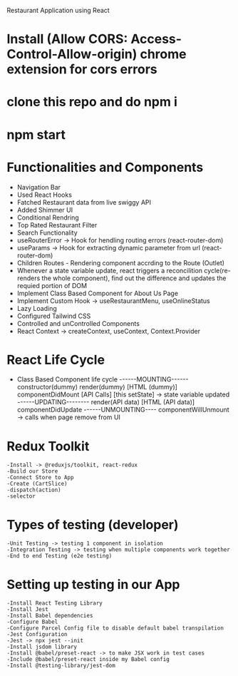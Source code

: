 Restaurant Application using React

# Install (Allow CORS: Access-Control-Allow-origin) chrome extension for cors errors

# clone this repo and do npm i

# npm start

# Functionalities and Components

- Navigation Bar
- Used React Hooks
- Fatched Restaurant data from live swiggy API
- Added Shimmer UI
- Conditional Rendring
- Top Rated Restaurant Filter
- Search Functionality
- useRouterError -> Hook for hendling routing errors (react-router-dom)
- useParams -> Hook for extracting dynamic parameter from url (react-router-dom)
- Children Routes - Rendering component accrding to the Route (Outlet)
- Whenever a state variable update, react triggers a reconcilition cycle(re-renders the whole component), find out the difference and updates the requied portion of DOM
- Implement Class Based Component for About Us Page
- Implement Custom Hook -> useRestaurantMenu, useOnlineStatus
- Lazy Loading
- Configured Tailwind CSS
- Controlled and unControlled Components
- React Context -> createContext, useContext, Context.Provider

# React Life Cycle

- Class Based Component life cycle
  ------MOUNTING------
  constructor(dummy)
  render(dummy)
  [HTML (dummy)]
  componentDidMount
  [API Calls]
  [this setState] -> state variable updated
  ------UPDATING--------
  render(API data)
  [HTML (API data)]
  componentDidUpdate
  ------UNMOUNTING----
  componentWillUnmount -> calls when page remove from UI

# Redux Toolkit

    -Install -> @reduxjs/toolkit, react-redux
    -Build our Store
    -Connect Store to App
    -Create (CartSlice)
    -dispatch(action)
    -selector

# Types of testing (developer)

    -Unit Testing -> testing 1 component in isolation
    -Integration Testing -> testing when multiple components work together
    -End to end Testing (e2e testing)

# Setting up testing in our App

    -Install React Testing Library
    -Install Jest
    -Install Babel dependencies
    -Configure Babel
    -Configure Parcel Config file to disable default babel transpilation
    -Jest Configuration
    -Jest -> npx jest --init
    -Install jsdom library
    -Install @babel/preset-react -> to make JSX work in test cases
    -Include @babel/preset-react inside my Babel config
    -Install @testing-library/jest-dom
